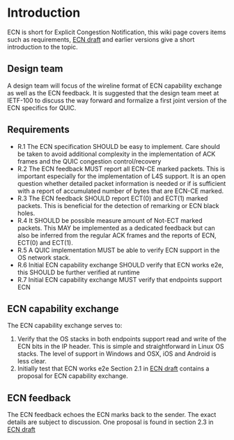 # Introduction
ECN is short for Explicit Congestion Notification, this wiki page covers items such as requirements, [ECN draft](https://tools.ietf.org/id/draft-johansson-quic-ecn-03.txt) and earlier versions give a short introduction to the topic. 

## Design team
A design team will focus of the wireline format of ECN capability exchange as well as the ECN feedback. It is suggested that the design team meet at IETF-100 to discuss the way forward and formalize a first joint version of the ECN specifics for QUIC. 

## Requirements
* R.1 The ECN specification SHOULD be easy to implement. Care should be taken to avoid additional complexity in the implementation of ACK frames and the QUIC congestion control/recovery
* R.2 The ECN feedback MUST report all ECN-CE marked packets. This is important especially for the implementation of L4S support. It is an open question whether detailed packet information is needed or if is sufficient with a report of accumulated number of bytes that are ECN-CE marked.
* R.3 The ECN feedback SHOULD report ECT(0) and ECT(1) marked packets. This is beneficial for the detection of remarking or ECN black holes. 
* R.4 It SHOULD be possible measure amount of Not-ECT marked packets. This MAY be implemented as a dedicated feedback but can also be inferred from the regular ACK frames and the reports of ECN, ECT(0) and ECT(1).
* R.5 A QUIC implementation MUST be able to verify ECN support in the OS network stack. 
* R.6 Initial ECN capability exchange SHOULD verify that ECN works e2e, this SHOULD be further verified at runtime 
* R.7 Initial ECN capability exchange MUST verify that endpoints support ECN   

## ECN capability exchange
The ECN capability exchange serves to:
1. Verify that the OS stacks in both endpoints support read and write of the ECN bits in the IP header. This is simple and straightforward in Linux OS stacks. The level of support in Windows and OSX, iOS and Android is less clear.
2. Initially test that ECN works e2e 
Section 2.1 in [ECN draft](https://tools.ietf.org/id/draft-johansson-quic-ecn-03.txt) contains a proposal for ECN capability exchange.

## ECN feedback
The ECN feedback echoes the ECN marks back to the sender. The exact details are subject to discussion. One proposal is found in section 2.3 in [ECN draft](https://tools.ietf.org/id/draft-johansson-quic-ecn-03.txt)
  